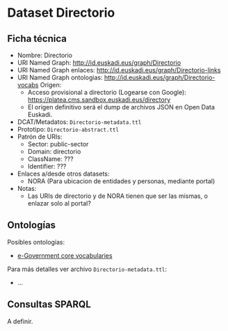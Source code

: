 # Dataset Directorio

## Ficha técnica

* Nombre: Directorio
* URI Named Graph: http://id.euskadi.eus/graph/Directorio
* URI Named Graph enlaces: http://id.euskadi.eus/graph/Directorio-links
* URI Named Graph ontologias: http://id.euskadi.eus/graph/Directorio-vocabs
 Origen:
  * Acceso provisional a directorio (Logearse con Google): https://platea.cms.sandbox.euskadi.eus/directory
  * El origen definitivo será el dump de archivos JSON en Open Data Euskadi.
* DCAT/Metadatos: `Directorio-metadata.ttl`
* Prototipo: `Directorio-abstract.ttl`
* Patrón de URIs:
  * Sector: public-sector
  * Domain: directorio
  * ClassName: ???
  * Identifier: ???
* Enlaces a/desde otros datasets:
  * NORA (Para ubicacion de entidades y personas, mediante portal)
* Notas:
  * Las URIs de directorio y de NORA tienen que ser las mismas, o enlazar solo al portal?

## Ontologías

Posibles ontologías:

* [e-Government core vocabularies](https://joinup.ec.europa.eu/collection/semantic-interoperability-community-semic/solution/e-government-core-vocabularies/release/201)

Para más detalles ver archivo `Directorio-metadata.ttl`:

* ...

## Consultas SPARQL

A definir.